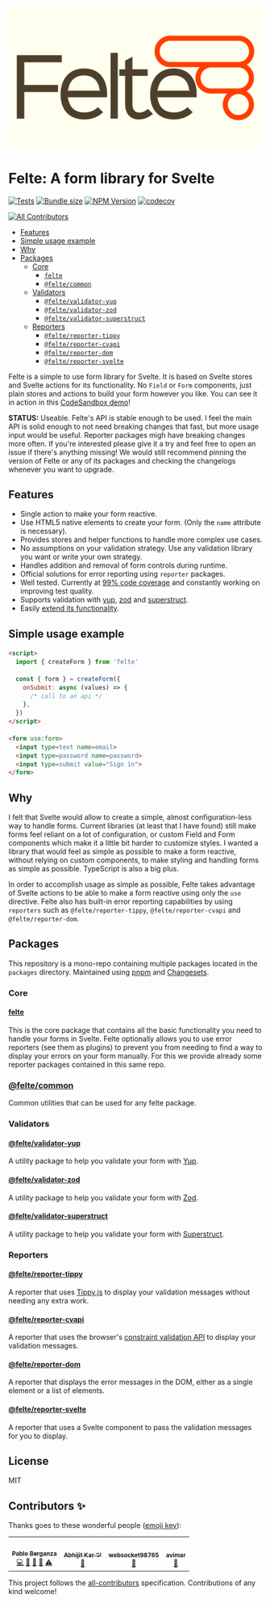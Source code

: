 ![Felte](./packages/site/static/felte-logo-thin.png)

# Felte: A form library for Svelte

[![Tests](https://github.com/pablo-abc/felte/workflows/Tests/badge.svg)](https://github.com/pablo-abc/felte/actions/workflows/test.yml)
[![Bundle size](https://img.shields.io/bundlephobia/min/felte)](https://bundlephobia.com/result?p=felte)
[![NPM Version](https://img.shields.io/npm/v/felte)](https://www.npmjs.com/package/felte)
[![codecov](https://codecov.io/gh/pablo-abc/felte/branch/main/graph/badge.svg?token=T73OJZ50LC)](https://codecov.io/gh/pablo-abc/felte)
<!-- ALL-CONTRIBUTORS-BADGE:START - Do not remove or modify this section -->
[![All Contributors](https://img.shields.io/badge/all_contributors-4-orange.svg?style=flat-square)](#contributors-)
<!-- ALL-CONTRIBUTORS-BADGE:END -->

- [Features](#features)
- [Simple usage example](#simple-usage-example)
- [Why](#why)
- [Packages](#packages)
  - [Core](#core)
    - [`felte`](./packages/felte/README.md)
    - [`@felte/common`](./packages/common/README.md)
  - [Validators](#validators)
    - [`@felte/validator-yup`](./packages/validator-yup/README.md)
    - [`@felte/validator-zod`](./packages/validator-zod/README.md)
    - [`@felte/validator-superstruct`](./packages/validator-superstruct/README.md)
  - [Reporters](#reporters)
    - [`@felte/reporter-tippy`](./packages/reporter-tippy/README.md)
    - [`@felte/reporter-cvapi`](./packages/reporter-cvapi/README.md)
    - [`@felte/reporter-dom`](./packages/reporter-dom/README.md)
    - [`@felte/reporter-svelte`](./packages/reporter-svelte/README.md)

Felte is a simple to use form library for Svelte. It is based on Svelte stores and Svelte actions for its functionality. No `Field` or `Form` components, just plain stores and actions to build your form however you like. You can see it in action in this [CodeSandbox demo](https://codesandbox.io/s/felte-demo-wce2h?file=/App.svelte)!

**STATUS:** Useable. Felte's API is stable enough to be used. I feel the main API is solid enough to not need breaking changes that fast, but more usage input would be useful. Reporter packages migh have breaking changes more often. If you're interested please give it a try and feel free to open an issue if there's anything missing! We would still recommend pinning the version of Felte or any of its packages and checking the changelogs whenever you want to upgrade.

## Features

- Single action to make your form reactive.
- Use HTML5 native elements to create your form. (Only the `name` attribute is necessary).
- Provides stores and helper functions to handle more complex use cases.
- No assumptions on your validation strategy. Use any validation library you want or write your own strategy.
- Handles addition and removal of form controls during runtime.
- Official solutions for error reporting using `reporter` packages.
- Well tested. Currently at [99% code coverage](https://app.codecov.io/gh/pablo-abc/felte) and constantly working on improving test quality.
- Supports validation with [yup](./packages/validator-yup/README.md), [zod](./packages/validator-zod/README.md) and [superstruct](./packages/validator-superstruct/README.md).
- Easily [extend its functionality](https://felte.dev/docs#extending-felte).

## Simple usage example

```html
<script>
  import { createForm } from 'felte'

  const { form } = createForm({
    onSubmit: async (values) => {
      /* call to an api */
    },
  })
</script>

<form use:form>
  <input type=text name=email>
  <input type=password name=password>
  <input type=submit value="Sign in">
</form>
```

## Why

I felt that Svelte would allow to create a simple, almost configuration-less way to handle forms. Current libraries (at least that I have found) still make forms feel reliant on a lot of configuration, or custom Field and Form components which make it a little bit harder to customize styles. I wanted a library that would feel as simple as possible to make a form reactive, without relying on custom components, to make styling and handling forms as simple as possible. TypeScript is also a big plus.

In order to accomplish usage as simple as possible, Felte takes advantage of Svelte actions to be able to make a form reactive using only the `use` directive. Felte also has built-in error reporting capabilities by using `reporters` such as `@felte/reporter-tippy`, `@felte/reporter-cvapi` and `@felte/reporter-dom`.


## Packages

This repository is a mono-repo containing multiple packages located in the `packages` directory. Maintained using [pnpm](https://pnpm.io) and [Changesets](https://github.com/atlassian/changesets).

### Core

#### [felte](./packages/felte/README.md)

This is the core package that contains all the basic functionality you need to handle your forms in Svelte. Felte optionally allows you to use error reporters (see them as plugins) to prevent you from needing to find a way to display your errors on your form manually. For this we provide already some reporter packages contained in this same repo.

### [@felte/common](./packages/common/README.md)

Common utilities that can be used for any felte package.

### Validators

#### [@felte/validator-yup](./packages/validator-yup/README.md)

A utility package to help you validate your form with [Yup](https://github.com/jquense/yup).

#### [@felte/validator-zod](./packages/validator-zod/README.md)

A utility package to help you validate your form with [Zod](https://github.com/colinhacks/zod).

#### [@felte/validator-superstruct](./packages/validator-superstruct/README.md)

A utility package to help you validate your form with [Superstruct](https://docs.superstructjs.org).

### Reporters

#### [@felte/reporter-tippy](./packages/reporter-tippy/README.md)

A reporter that uses [Tippy.js](https://atomiks.github.io/tippyjs/) to display your validation messages without needing any extra work.

#### [@felte/reporter-cvapi](./packages/reporter-cvapi/README.md)

A reporter that uses the browser's [constraint validation API](https://developer.mozilla.org/en-US/docs/Web/API/Constraint_validation) to display your validation messages.

#### [@felte/reporter-dom](./packages/reporter-dom/README.md)

A reporter that displays the error messages in the DOM, either as a single element or a list of elements.

#### [@felte/reporter-svelte](./packages/reporter-svelte/README.md)

A reporter that uses a Svelte component to pass the validation messages for you to display.

## License

MIT

## Contributors ✨

Thanks goes to these wonderful people ([emoji key](https://allcontributors.org/docs/en/emoji-key)):

<!-- ALL-CONTRIBUTORS-LIST:START - Do not remove or modify this section -->
<!-- prettier-ignore-start -->
<!-- markdownlint-disable -->
<table>
  <tr>
    <td align="center"><a href="https://github.com/pablo-abc"><img src="https://avatars.githubusercontent.com/u/40573613?v=4?s=100" width="100px;" alt=""/><br /><sub><b>Pablo Berganza</b></sub></a><br /><a href="https://github.com/pablo-abc/felte/commits?author=pablo-abc" title="Code">💻</a> <a href="https://github.com/pablo-abc/felte/commits?author=pablo-abc" title="Documentation">📖</a> <a href="#ideas-pablo-abc" title="Ideas, Planning, & Feedback">🤔</a> <a href="#maintenance-pablo-abc" title="Maintenance">🚧</a> <a href="https://github.com/pablo-abc/felte/commits?author=pablo-abc" title="Tests">⚠️</a></td>
    <td align="center"><a href="https://github.com/abhijit-kar"><img src="https://avatars.githubusercontent.com/u/25662120?v=4?s=100" width="100px;" alt=""/><br /><sub><b>Abhijit Kar ツ</b></sub></a><br /><a href="https://github.com/pablo-abc/felte/issues?q=author%3Aabhijit-kar" title="Bug reports">🐛</a></td>
    <td align="center"><a href="https://github.com/websocket98765"><img src="https://avatars.githubusercontent.com/u/41795874?v=4?s=100" width="100px;" alt=""/><br /><sub><b>websocket98765</b></sub></a><br /><a href="https://github.com/pablo-abc/felte/issues?q=author%3Awebsocket98765" title="Bug reports">🐛</a></td>
    <td align="center"><a href="https://github.com/avimar"><img src="https://avatars.githubusercontent.com/u/314077?v=4?s=100" width="100px;" alt=""/><br /><sub><b>avimar</b></sub></a><br /><a href="https://github.com/pablo-abc/felte/commits?author=avimar" title="Documentation">📖</a></td>
  </tr>
</table>

<!-- markdownlint-restore -->
<!-- prettier-ignore-end -->

<!-- ALL-CONTRIBUTORS-LIST:END -->

This project follows the [all-contributors](https://github.com/all-contributors/all-contributors) specification. Contributions of any kind welcome!
